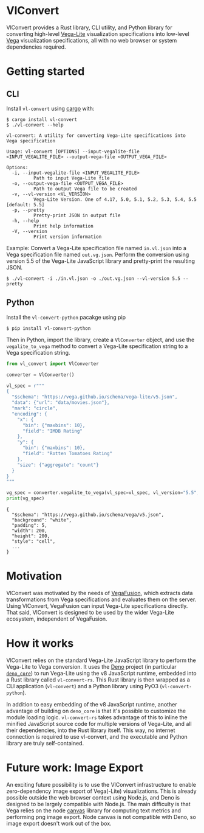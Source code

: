 # VlConvert
VlConvert provides a Rust library, CLI utility, and Python library for converting high-level [Vega-Lite](https://vega.github.io/vega-lite/) visualization specifications into low-level [Vega](https://vega.github.io/vega/) visualization specifications, all with no web browser or system dependencies required.

# Getting started
## CLI
Install `vl-convert` using [cargo](https://doc.rust-lang.org/cargo/) with:
```
$ cargo install vl-convert
$ ./vl-convert --help

vl-convert: A utility for converting Vega-Lite specifications into Vega specification

Usage: vl-convert [OPTIONS] --input-vegalite-file <INPUT_VEGALITE_FILE> --output-vega-file <OUTPUT_VEGA_FILE>

Options:
  -i, --input-vegalite-file <INPUT_VEGALITE_FILE>
          Path to input Vega-Lite file
  -o, --output-vega-file <OUTPUT_VEGA_FILE>
          Path to output Vega file to be created
  -v, --vl-version <VL_VERSION>
          Vega-Lite Version. One of 4.17, 5.0, 5.1, 5.2, 5.3, 5.4, 5.5 [default: 5.5]
  -p, --pretty
          Pretty-print JSON in output file
  -h, --help
          Print help information
  -V, --version
          Print version information
```

Example: Convert a Vega-Lite specification file named `in.vl.json` into a Vega specification file named `out.vg.json`. Perform the conversion using version 5.5 of the Vega-Lite JavaScript library and pretty-print the resulting JSON.
```
$ ./vl-convert -i ./in.vl.json -o ./out.vg.json --vl-version 5.5 --pretty
```

## Python
Install the `vl-convert-python` pacakge using pip

```
$ pip install vl-convert-python
```

Then in Python, import the library, create a `VlConverter` object, and use the `vegalite_to_vega` method to convert a Vega-Lite specification string to a Vega specification string.

```python
from vl_convert import VlConverter

converter = VlConverter()

vl_spec = r"""
{
  "$schema": "https://vega.github.io/schema/vega-lite/v5.json",
  "data": {"url": "data/movies.json"},
  "mark": "circle",
  "encoding": {
    "x": {
      "bin": {"maxbins": 10},
      "field": "IMDB Rating"
    },
    "y": {
      "bin": {"maxbins": 10},
      "field": "Rotten Tomatoes Rating"
    },
    "size": {"aggregate": "count"}
  }
}
"""

vg_spec = converter.vegalite_to_vega(vl_spec=vl_spec, vl_version="5.5", pretty=True)
print(vg_spec)
```
```
{
  "$schema": "https://vega.github.io/schema/vega/v5.json",
  "background": "white",
  "padding": 5,
  "width": 200,
  "height": 200,
  "style": "cell",
  ...
}
```

# Motivation
VlConvert was motivated by the needs of [VegaFusion](https://vegafusion.io/), which extracts data transformations from Vega specifications and evaluates them on the server. Using VlConvert, VegaFusion can input Vega-Lite specifications directly.  That said, VlConvert is designed to be used by the wider Vega-Lite ecosystem, independent of VegaFusion.

# How it works
VlConvert relies on the standard Vega-Lite JavaScript library to perform the Vega-Lite to Vega conversion.  It uses the [Deno](https://deno.land/) project (in particular [`deno_core`](https://github.com/denoland/deno/tree/main/core)) to run Vega-Lite using the v8 JavaScript runtime, embedded into a Rust library called `vl-convert-rs`. This Rust library is then wrapped as a CLI application (`vl-convert`) and a Python library using PyO3 (`vl-convert-python`).

In addition to easy embedding of the v8 JavaScript runtime, another advantage of building on `deno_core` is that it's possible to customize the module loading logic. `vl-convert-rs` takes advantage of this to inline the minified JavaScript source code for multiple versions of Vega-Lite, and all their dependencies, into the Rust library itself. This way, no internet connection is required to use vl-convert, and the executable and Python library are truly self-contained.

# Future work: Image Export
An exciting future possibility is to use the VlConvert infrastructure to enable zero-dependency image export of Vega(-Lite) visualizations.  This is already possible outside the web browser context using Node.js, and Deno is designed to be largely compatible with Node.js. The main difficulty is that Vega relies on the node [canvas](https://www.npmjs.com/package/canvas) library for computing text metrics and performing png image export. Node canvas is not compatible with Deno, so image export doesn't work out of the box.  